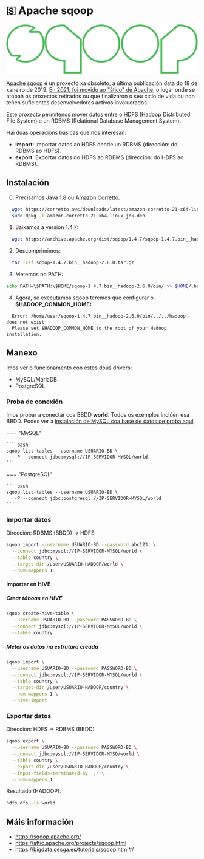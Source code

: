 # 🇸 Apache sqoop

![Logotipo de Apache Sqoop](images/sqoop/Apache_Sqoop_logo.svg "Logotipo de Apache Sqoop")

[Apache sqoop](https://sqoop.apache.org/) é un proxecto xa obsoleto, a última publicación data do 18 de xaneiro de 2019. [En 2021, foi movido ao "ático" de Apache](https://attic.apache.org/projects/sqoop.html), o lugar onde se atopan os proxectos retirados ou que finalizaron o seu ciclo de vida ou non teñen suficientes desenvolvedores activos involucrados.

Este proxecto permítenos mover datos entre o HDFS (Hadoop Distributed File System) e un RDBMS (Relational Database Management System).

Hai dúas operacións básicas que nos interesan:

- **import**: Importar datos ao HDFS dende un RDBMS (dirección: do RDBMS ao HDFS).
- **export**: Exportar datos do HDFS ao RDBMS (dirección: do HDFS ao RDBMS).

## Instalación

0. Precisamos Java 1.8 ou [Amazon Corretto](https://aws.amazon.com/es/corretto).

``` bash
  wget https://corretto.aws/downloads/latest/amazon-corretto-21-x64-linux-jdk.deb
  sudo dpkg -i amazon-corretto-21-x64-linux-jdk.deb
```

1. Baixamos a versión 1.4.7:

``` bash
  wget https://archive.apache.org/dist/sqoop/1.4.7/sqoop-1.4.7.bin__hadoop-2.6.0.tar.gz
```

2. Descomprimimos:

``` bash
  tar -xzf sqoop-1.4.7.bin__hadoop-2.6.0.tar.gz
```

3. Metemos no PATH:

``` bash
echo PATH=\$PATH:\$HOME/sqoop-1.4.7.bin__hadoop-2.6.0/bin/ >> $HOME/.bashrc
```

4. Agora, se executamos sqoop teremos que configurar o **$HADOOP_COMMON_HOME:**

~~~
  Error: /home/user/sqoop-1.4.7.bin__hadoop-2.6.0/bin/../../hadoop does not exist!
  Please set $HADOOP_COMMON_HOME to the root of your Hadoop installation.
~~~

## Manexo

Imos ver o funcionamento con estes dous drivers:

- MySQL/MariaDB
- PostgreSQL

### Proba de conexión

Imos probar a conectar coa BBDD **world**. Todos os exemplos inclúen esa BBDD. Podes ver a [instalación de MySQL coa base de datos de proba aquí](docker-1-my-maria.md).

=== "MySQL"

    ``` bash
    sqoop list-tables --username USUARIO-BD \
       -P --connect jdbc:mysql://IP-SERVIDOR-MYSQL/world
    ```

=== "PostgreSQL"

    ``` bash
    sqoop list-tables --username USUARIO-BD \
       -P --connect jdbc:postgresql://IP-SERVIDOR-MYSQL/world
    ```

### Importar datos

Dirección: RDBMS (BBDD) &rarr; HDFS

~~~ bash
sqoop import --username USUARIO-BD --password abc123. \
  --connect jdbc:mysql://IP-SERVIDOR-MYSQL/world \
  --table country \
  --target-dir /user/USUARIO-HADOOP/world \
  --num-mappers 1
~~~

#### Importar en HIVE

##### Crear táboas en HIVE

~~~ bash
sqoop create-hive-table \
  --username USUARIO-BD --password PASSWORD-BD \
  --connect jdbc:mysql://IP-SERVIDOR-MYSQL/world \
  --table country
~~~

##### Meter os datos na estrutura creada

~~~ bash
sqoop import \
  --username USUARIO-BD --password PASSWORD-BD \
  --connect jdbc:mysql://IP-SERVIDOR-MYSQL/world \
  --table country \
  --target-dir /user/USUARIO-HADOOP/country \
  --num-mappers 1 \
  --hive-import
~~~

### Exportar datos

Dirección: HDFS &rarr; RDBMS (BBDD)

~~~ bash
sqoop export \
  --username USUARIO-BD --password PASSWORD-BD \
  --connect jdbc:mysql://IP-SERVIDOR-MYSQ/world \
  --table country \
  --export-dir /user/USUARIO-HADOOP/country \
  --input-fields-terminated-by ',' \
  --num-mappers 1
~~~

Resultado (HADOOP):

~~~ bash
hdfs dfs -ls world
~~~


## Máis información
  - <https://sqoop.apache.org/>
  - <https://attic.apache.org/projects/sqoop.html>
  - <https://bigdata.cesga.es/tutorials/sqoop.html#/>